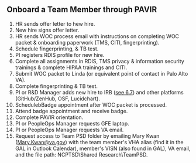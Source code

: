 ## Onboard a Team Member through PAVIR

1. HR sends offer letter to hew hire.
2. New hire signs offer letter.
3. HR sends WOC process email with instructions on completing WOC packet & onboarding paperwork (TMS, CITI, fingerprinting).
4. Schedule fingerprinting, & TB test.
5. PI registers RDIS profile for new hire.
6. Complete all assignments in RDIS, TMS privacy & information security trainings & complete HIPAA trainings and CITI.
7. Submit WOC packet to Linda (or equivalent point of contact in Palo Alto VA).
8. Complete fingerprinting & TB test.
9. PI or R&D Manager adds new hire to IRB ([see 6.7](https://lzim.github.io/teampsd/6-research-and-development-workstreams.html#renew-or-modify-the-irb-with-stanford-eprotocol)) and other platforms (GitHub/ZenHub, OSF, Lucidchart).
10. SchedulebBadge appointment after WOC packet is processed.
11. Attend badge appointment and receive badge.
12. Complete PAVIR orientation.
13. PI or PeopleOps Manager requests GFE laptop.
14. PI or PeopleOps Manager requests VA email.
15. Request access to Team PSD folder by emailing Mary Kwan (Mary.Kwan@va.gov) with the team member's VHA alias (find it in the GAL in Outlook Calendar), member's VISN (also found in GAL), VA email, and the file path: NCPTSD\Shared Research\TeamPSD.
